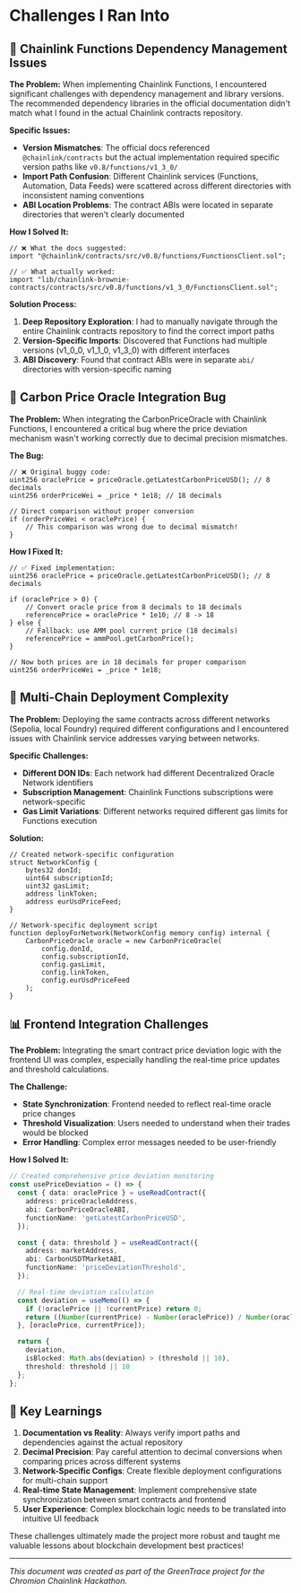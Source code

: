 # Challenges I Ran Into

## 🔧 **Chainlink Functions Dependency Management Issues**

**The Problem:**
When implementing Chainlink Functions, I encountered significant challenges with dependency management and library versions. The recommended dependency libraries in the official documentation didn't match what I found in the actual Chainlink contracts repository.

**Specific Issues:**
- **Version Mismatches**: The official docs referenced `@chainlink/contracts` but the actual implementation required specific version paths like `v0.8/functions/v1_3_0/`
- **Import Path Confusion**: Different Chainlink services (Functions, Automation, Data Feeds) were scattered across different directories with inconsistent naming conventions
- **ABI Location Problems**: The contract ABIs were located in separate directories that weren't clearly documented

**How I Solved It:**
```solidity
// ❌ What the docs suggested:
import "@chainlink/contracts/src/v0.8/functions/FunctionsClient.sol";

// ✅ What actually worked:
import "lib/chainlink-brownie-contracts/contracts/src/v0.8/functions/v1_3_0/FunctionsClient.sol";
```

**Solution Process:**
1. **Deep Repository Exploration**: I had to manually navigate through the entire Chainlink contracts repository to find the correct import paths
2. **Version-Specific Imports**: Discovered that Functions had multiple versions (v1_0_0, v1_1_0, v1_3_0) with different interfaces
3. **ABI Discovery**: Found that contract ABIs were in separate `abi/` directories with version-specific naming

## 🐛 **Carbon Price Oracle Integration Bug**

**The Problem:**
When integrating the CarbonPriceOracle with Chainlink Functions, I encountered a critical bug where the price deviation mechanism wasn't working correctly due to decimal precision mismatches.

**The Bug:**
```solidity
// ❌ Original buggy code:
uint256 oraclePrice = priceOracle.getLatestCarbonPriceUSD(); // 8 decimals
uint256 orderPriceWei = _price * 1e18; // 18 decimals

// Direct comparison without proper conversion
if (orderPriceWei < oraclePrice) {
    // This comparison was wrong due to decimal mismatch!
}
```

**How I Fixed It:**
```solidity
// ✅ Fixed implementation:
uint256 oraclePrice = priceOracle.getLatestCarbonPriceUSD(); // 8 decimals

if (oraclePrice > 0) {
    // Convert oracle price from 8 decimals to 18 decimals
    referencePrice = oraclePrice * 1e10; // 8 -> 18
} else {
    // Fallback: use AMM pool current price (18 decimals)
    referencePrice = ammPool.getCarbonPrice();
}

// Now both prices are in 18 decimals for proper comparison
uint256 orderPriceWei = _price * 1e18;
```

## 🔄 **Multi-Chain Deployment Complexity**

**The Problem:**
Deploying the same contracts across different networks (Sepolia, local Foundry) required different configurations and I encountered issues with Chainlink service addresses varying between networks.

**Specific Challenges:**
- **Different DON IDs**: Each network had different Decentralized Oracle Network identifiers
- **Subscription Management**: Chainlink Functions subscriptions were network-specific
- **Gas Limit Variations**: Different networks required different gas limits for Functions execution

**Solution:**
```solidity
// Created network-specific configuration
struct NetworkConfig {
    bytes32 donId;
    uint64 subscriptionId;
    uint32 gasLimit;
    address linkToken;
    address eurUsdPriceFeed;
}

// Network-specific deployment script
function deployForNetwork(NetworkConfig memory config) internal {
    CarbonPriceOracle oracle = new CarbonPriceOracle(
        config.donId,
        config.subscriptionId,
        config.gasLimit,
        config.linkToken,
        config.eurUsdPriceFeed
    );
}
```

## 📊 **Frontend Integration Challenges**

**The Problem:**
Integrating the smart contract price deviation logic with the frontend UI was complex, especially handling the real-time price updates and threshold calculations.

**The Challenge:**
- **State Synchronization**: Frontend needed to reflect real-time oracle price changes
- **Threshold Visualization**: Users needed to understand when their trades would be blocked
- **Error Handling**: Complex error messages needed to be user-friendly

**How I Solved It:**
```typescript
// Created comprehensive price deviation monitoring
const usePriceDeviation = () => {
  const { data: oraclePrice } = useReadContract({
    address: priceOracleAddress,
    abi: CarbonPriceOracleABI,
    functionName: 'getLatestCarbonPriceUSD',
  });

  const { data: threshold } = useReadContract({
    address: marketAddress,
    abi: CarbonUSDTMarketABI,
    functionName: 'priceDeviationThreshold',
  });

  // Real-time deviation calculation
  const deviation = useMemo(() => {
    if (!oraclePrice || !currentPrice) return 0;
    return ((Number(currentPrice) - Number(oraclePrice)) / Number(oraclePrice)) * 100;
  }, [oraclePrice, currentPrice]);

  return {
    deviation,
    isBlocked: Math.abs(deviation) > (threshold || 10),
    threshold: threshold || 10
  };
};
```

## 🎯 **Key Learnings**

1. **Documentation vs Reality**: Always verify import paths and dependencies against the actual repository
2. **Decimal Precision**: Pay careful attention to decimal conversions when comparing prices across different systems
3. **Network-Specific Configs**: Create flexible deployment configurations for multi-chain support
4. **Real-time State Management**: Implement comprehensive state synchronization between smart contracts and frontend
5. **User Experience**: Complex blockchain logic needs to be translated into intuitive UI feedback

These challenges ultimately made the project more robust and taught me valuable lessons about blockchain development best practices!

---

*This document was created as part of the GreenTrace project for the Chromion Chainlink Hackathon.* 